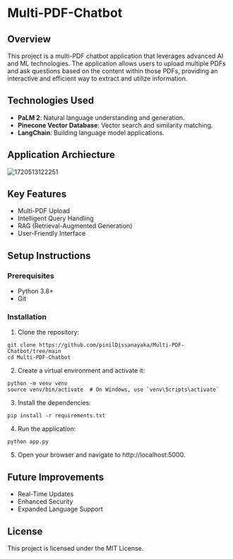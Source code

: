 # Multi-PDF-Chatbot

## Overview
This project is a multi-PDF chatbot application that leverages advanced AI and ML technologies. The application allows users to upload multiple PDFs and ask questions based on the content within those PDFs, providing an interactive and efficient way to extract and utilize information.

## Technologies Used
- **PaLM 2**: Natural language understanding and generation.
- **Pinecone Vector Database**: Vector search and similarity matching.
- **LangChain**: Building language model applications.

## Application Archiecture
![1720513122251](https://github.com/user-attachments/assets/cdf7a82f-1ffb-4db2-bbc5-9380fdee51ec)

## Key Features
- Multi-PDF Upload
- Intelligent Query Handling
- RAG (Retrieval-Augmented Generation)
- User-Friendly Interface

## Setup Instructions

### Prerequisites
- Python 3.8+
- Git

### Installation

1. Clone the repository:
```
git clone https://github.com/pinilDissanayaka/Multi-PDF-Chatbot/tree/main
cd Multi-PDF-Chatbot
```
   
2. Create a virtual environment and activate it:
```
python -m venv venv
source venv/bin/activate  # On Windows, use `venv\Scripts\activate`
```

3. Install the dependencies:
```
pip install -r requirements.txt
```

4. Run the application:
```
python app.py
```

5. Open your browser and navigate to http://localhost:5000.


## Future Improvements
- Real-Time Updates
- Enhanced Security
- Expanded Language Support

## License
This project is licensed under the MIT License.
